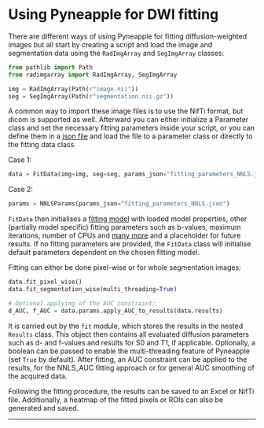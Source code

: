 # Using Pyneapple for DWI fitting

There are different ways of using Pyneapple for fitting diffusion-weighted images but all start by creating a script and
load the image and segmentation data using the ```RadImgArray``` and ```SegImgArray``` classes:

```python
from pathlib import Path
from radimgarray import RadImgArray, SegImgArray

img = RadImgArray(Path(r"image.nii"))
seg = SegImgArray(Path(r"segmentation.nii.gz"))
```
A common way to import these image files is to use the NifTi format, but dicom is supported as well.
Afterward you can either initialize a Parameter class and set the necessary fitting parameters inside your script, or you
can define them in a [json file](#The-Parameter-Json) and load the file to a parameter class or directly to the fitting data class.

Case 1:
```python
data = FitData(img=img, seg=seg, params_json="fitting_parameters_NNLS.json")
```
Case 2:
```python
params = NNLSParams(params_json="fitting_parameters_NNLS.json")
```

```FitData``` then initialises a [fitting model](#the-model-class) with loaded model properties, other (partially model
specific) fitting parameters such as b-values, maximum iterations, number of CPUs and [many more](#the-json-not-derulo)
and a placeholder for future results. If no fitting parameters are provided, the ```FitData``` class will initialise
default
parameters dependent on the chosen fitting model.

Fitting can either be done pixel-wise or for whole segmentation images:

```python
data.fit_pixel_wise()
data.fit_segmentation_wise(multi_threading=True)

# Optional applying of the AUC constraint:
d_AUC, f_AUC = data.params.apply_AUC_to_results(data.results)
```

It is carried out by the ```fit``` module, which stores the results in the nested ```Results``` class. This object then
contains all evaluated diffusion parameters such as d- and f-values and results for S0 and T1, if applicable.
Optionally,
a boolean can be passed to enable the multi-threading feature of Pyneapple (set ```True``` by default). After fitting,
an
AUC constraint can be applied to the results, for the NNLS_AUC fitting approach or for general AUC smoothing of the
acquired data.

Following the fitting procedure, the results can be saved to an Excel or NifTi file. Additionally, a heatmap
of the fitted pixels or ROIs can also be generated and saved.

___
